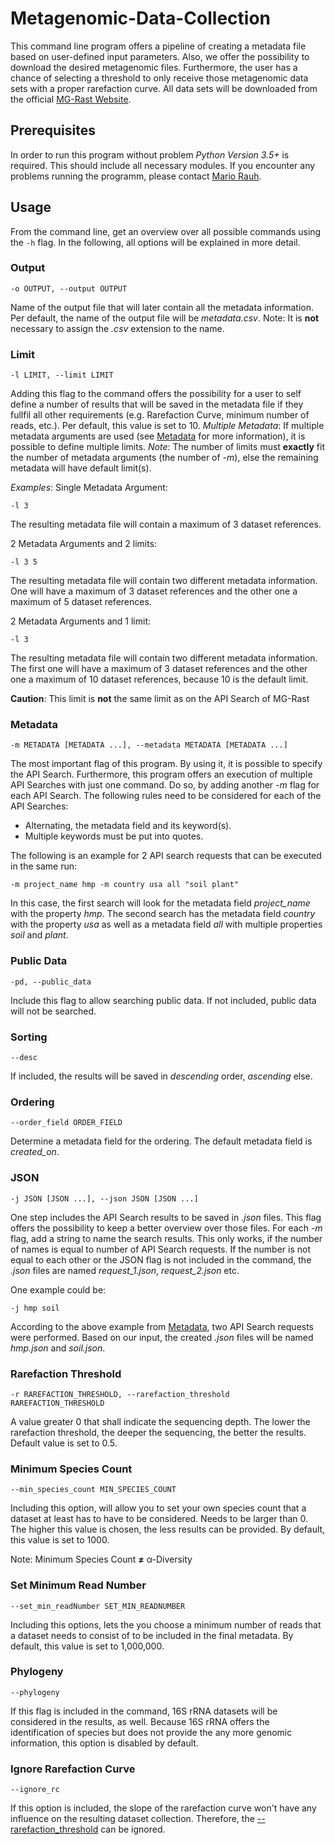 # Metagenomic-Data-Collection


This command line program offers a pipeline of creating a metadata file based on user-defined input parameters. Also, we offer the possibility to download the desired metagenomic files. Furthermore, the user has a chance of selecting a threshold to only receive those metagenomic data sets with a proper rarefaction curve. 
All data sets will be downloaded from the official [MG-Rast Website](https://www.mg-rast.org/).

## Prerequisites

In order to run this program without problem *Python Version 3.5+* is required. This should include all necessary modules. If you encounter any problems running the programm, please contact [Mario Rauh](mailto:mario.rauh@student.uni-tuebingen.de?subject=[GitHub]%20MasterThesis-PGPT).

## Usage

From the command line, get an overview over all possible commands using the `-h` flag. In the following, all options will be explained in more detail.

### Output

```
-o OUTPUT, --output OUTPUT
```

Name of the output file that will later contain all the metadata information. Per default, the name of the output file will be *metadata.csv*.
Note: It is **not** necessary to assign the *.csv* extension to the name.

### Limit

```
-l LIMIT, --limit LIMIT
```
Adding this flag to the command offers the possibility for a user to self define a number of results that will be saved in the metadata file if they fullfil all other requirements (e.g. Rarefaction Curve, minimum number of reads, etc.). Per default, this value is set to 10.
*Multiple Metadata*: If multiple metadata arguments are used (see [Metadata](#Metadata) for more information), it is possible to define multiple limits. *Note*: The number of limits must **exactly** fit the number of metadata arguments (the number of *-m*), else the remaining metadata will have default limit(s).

*Examples*:
Single Metadata Argument:
```
-l 3
```
The resulting metadata file will contain a maximum of 3 dataset references.

2 Metadata Arguments and 2 limits:
```
-l 3 5
```
The resulting metadata file will contain two different metadata information. One will have a maximum of 3 dataset references and the other one a maximum of 5 dataset references.

2 Metadata Arguments and 1 limit:
```
-l 3
```
The resulting metadata file will contain two different metadata information. The first one will have a maximum of 3 dataset references and the other one a maximum of 10 dataset references, because 10 is the default limit.

**Caution**: This limit is **not** the same limit as on the API Search of MG-Rast

### Metadata

```
-m METADATA [METADATA ...], --metadata METADATA [METADATA ...]
```

The most important flag of this program. By using it, it is possible to specify the API Search. Furthermore, this program offers an execution of multiple API Searches with just one command. Do so, by adding another *-m* flag for each API Search. The following rules need to be considered for each of the API Searches:

* Alternating, the metadata field and its keyword(s).
* Multiple keywords must be put into quotes.

The following is an example for 2 API search requests that can be executed in the same run:

```
-m project_name hmp -m country usa all "soil plant"
```

In this case, the first search will look for the metadata field *project_name* with the property *hmp*. The second search has the metadata field *country* with the property *usa* as well as a metadata field *all* with multiple properties *soil* and *plant*.

### Public Data

```
-pd, --public_data
```

Include this flag to allow searching public data. If not included, public data will not be searched.

### Sorting

```
--desc
```

If included, the results will be saved in *descending* order, *ascending* else.

### Ordering

```
--order_field ORDER_FIELD
```

Determine a metadata field for the ordering. The default metadata field is *created_on*.

### JSON

```
-j JSON [JSON ...], --json JSON [JSON ...]
```

One step includes the API Search results to be saved in *.json* files. This flag offers the possibility to keep a better overview over those files. For each *-m* flag, add a string to name the search results.
This only works, if the number of names is equal to number of API Search requests. 
If the number is not equal to each other or the JSON flag is not included in the command, the *.json* files are named *request_1.json*, *request_2.json* etc.

One example could be:

```
-j hmp soil
```

According to the above example from [Metadata](#metadata), two API Search requests were performed. Based on our input, the created *.json* files will be named *hmp.json* and *soil.json*.

### Rarefaction Threshold

```
-r RAREFACTION_THRESHOLD, --rarefaction_threshold RAREFACTION_THRESHOLD
```

A value greater 0 that shall indicate the sequencing depth. The lower the rarefaction threshold, the deeper the sequencing, the better the results. Default value is set to 0.5.

### Minimum Species Count

```
--min_species_count MIN_SPECIES_COUNT
```

Including this option, will allow you to set your own species count that a dataset at least has to have to be considered. Needs to be larger than 0. The higher this value is chosen, the less results can be provided. By default, this value is set to 1000.

Note: Minimum Species Count **≠** α-Diversity

### Set Minimum Read Number

```
--set_min_readNumber SET_MIN_READNUMBER
```

Including this options, lets the you choose a minimum number of reads that a dataset needs to consist of to be included in the final metadata. By default, this value is set to 1,000,000.

### Phylogeny

```
--phylogeny
```

If this flag is included in the command, 16S rRNA datasets will be considered in the results, as well. Because 16S rRNA offers the identification of species but does not provide the any more genomic information, this option is disabled by default.

### Ignore Rarefaction Curve

```
--ignore_rc
```

If this option is included, the slope of the rarefaction curve won't have any influence on the resulting dataset collection. Therefore, the [--rarefaction_threshold](#Rarefaction-Threshold) can be ignored. 

